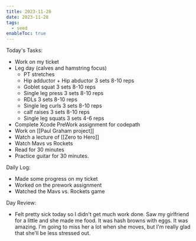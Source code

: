```yaml
---
title: 2023-11-28
date: 2023-11-28
tags:
  - seed
enableToc: true
---
```

Today's Tasks:
- Work on my ticket
- Leg day (calves and hamstring focus)
	- PT stretches
	- Hip adductor + Hip abductor 3 sets 8-10 reps
	- Goblet squat 3 sets 8-10 reps
	- Single leg press 3 sets 8-10 reps
	- RDLs 3 sets 8-10 reps
	- Single leg curls 3 sets 8-10 reps
	- calf raises 3 sets 8-10 reps
	- Single leg squats 3 sets 4-6 reps 
- Complete Xcode PreWork assignment for codepath
- Work on [[Paul Graham project]]
- Watch a lecture of [[Zero to Hero]]
- Watch Mavs vs Rockets
- Read for 30 minutes
- Practice guitar for 30 minutes. 


Daily Log:
- Made some progress on my ticket
- Worked on the prework assignment
- Watched the Mavs vs. Rockets game


Day Review:
- Felt pretty sick today so I didn't get much work done. Saw my girlfriend for a little and she made me food. It was hash browns with eggs. It was amazing. I'm going to miss her a lot when she moves, but I'm really glad that she'll be less stressed out. 
